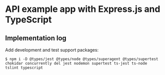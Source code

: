 # API example app with Express.js and TypeScript

## Implementation log

Add development and test support packages:

```
$ npm i -D @types/jest @types/node @types/superagent @types/supertest chokidar concurrently del jest nodemon supertest ts-jest ts-node tslint typescript
```
